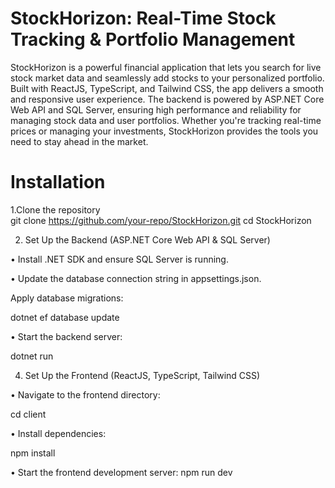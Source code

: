 # StockHorizon: Real-Time Stock Tracking & Portfolio Management
StockHorizon is a powerful financial application that lets you search for live stock market data and seamlessly add stocks to your personalized portfolio. Built with ReactJS, TypeScript, and Tailwind CSS, the app delivers a smooth and responsive user experience. The backend is powered by ASP.NET Core Web API and SQL Server, ensuring high performance and reliability for managing stock data and user portfolios. Whether you're tracking real-time prices or managing your investments, StockHorizon provides the tools you need to stay ahead in the market.

# Installation  
1.Clone the repository  
git clone https://github.com/your-repo/StockHorizon.git
cd StockHorizon

2. Set Up the Backend (ASP.NET Core Web API & SQL Server)

• Install .NET SDK and ensure SQL Server is running.

• Update the database connection string in appsettings.json.

Apply database migrations:

dotnet ef database update

• Start the backend server:

dotnet run

4. Set Up the Frontend (ReactJS, TypeScript, Tailwind CSS)

• Navigate to the frontend directory:

cd client

• Install dependencies:

npm install

• Start the frontend development server:
npm run dev

